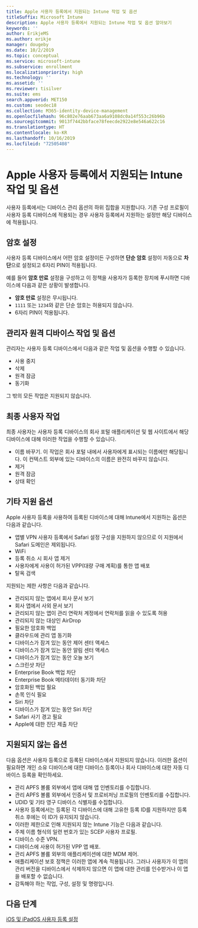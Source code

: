 ```yaml
---
title: Apple 사용자 등록에서 지원되는 Intune 작업 및 옵션
titleSuffix: Microsoft Intune
description: Apple 사용자 등록에서 지원되는 Intune 작업 및 옵션 알아보기
keywords: ''
author: ErikjeMS
ms.author: erikje
manager: dougeby
ms.date: 10/2/2019
ms.topic: conceptual
ms.service: microsoft-intune
ms.subservice: enrollment
ms.localizationpriority: high
ms.technology: ''
ms.assetid: ''
ms.reviewer: tisilver
ms.suite: ems
search.appverid: MET150
ms.custom: seodec18
ms.collection: M365-identity-device-management
ms.openlocfilehash: 96c802e76aab673aa6a9108dc0a14f553c26b96b
ms.sourcegitcommit: 9013f7442bbface78feecde2922e8e546a622c16
ms.translationtype: HT
ms.contentlocale: ko-KR
ms.lasthandoff: 10/16/2019
ms.locfileid: "72505408"
---
```

# <a name="intune-actions-and-options-supported-with-apple-user-enrollment"></a>Apple 사용자 등록에서 지원되는 Intune 작업 및 옵션

사용자 등록에서는 디바이스 관리 옵션의 하위 집합을 지원합니다. 기존 구성 프로필이 사용자 등록 디바이스에 적용되는 경우 사용자 등록에서 지원하는 설정만 해당 디바이스에 적용됩니다.

## <a name="password-settings"></a>암호 설정

사용자 등록 디바이스에서 어떤 암호 설정이든 구성하면 **단순 암호** 설정이 자동으로 **차단**으로 설정되고 6자리 PIN이 적용됩니다.

예를 들어 **암호 만료** 설정을 구성하고 이 정책을 사용자가 등록한 장치에 푸시하면 디바이스에 다음과 같은 상황이 발생합니다.
- **암호 만료** 설정은 무시됩니다.
- `1111` 또는 `1234`와 같은 단순 암호는 허용되지 않습니다.
- 6자리 PIN이 적용됩니다.

## <a name="administrator-remote-device-actions-and-options"></a>관리자 원격 디바이스 작업 및 옵션
관리자는 사용자 등록 디바이스에서 다음과 같은 작업 및 옵션을 수행할 수 있습니다.
- 사용 중지
- 삭제
- 원격 잠금
- 동기화

그 밖의 모든 작업은 지원되지 않습니다.

## <a name="end-user-actions"></a>최종 사용자 작업
최종 사용자는 사용자 등록 디바이스의 회사 포털 애플리케이션 및 웹 사이트에서 해당 디바이스에 대해 이러한 작업을 수행할 수 있습니다.
- 이름 바꾸기. 이 작업은 회사 포털 내에서 사용자에게 표시되는 이름에만 해당됩니다. 이 컨텍스트 외부에 있는 디바이스의 이름은 완전히 바꾸지 않습니다.
- 제거
- 원격 잠금
- 상태 확인

## <a name="other-supported-options"></a>기타 지원 옵션

Apple 사용자 등록을 사용하여 등록된 디바이스에 대해 Intune에서 지원하는 옵션은 다음과 같습니다.
- 앱별 VPN 사용자 등록에서 Safari 설정 구성을 지원하지 않으므로 이 지원에서 Safari 도메인은 제외됩니다.
- WiFi 
- 등록 취소 시 회사 앱 제거
- 사용자에게 사용이 허가된 VPP(대량 구매 계획)를 통한 앱 배포
- 탈옥 검색

지원되는 제한 사항은 다음과 같습니다.
- 관리되지 않는 앱에서 회사 문서 보기
- 회사 앱에서 사외 문서 보기
- 관리되지 않는 앱이 관리 연락처 계정에서 연락처를 읽을 수 있도록 허용
- 관리되지 않는 대상인 AirDrop
- 필요한 암호화 백업
- 클라우드에 관리 앱 동기화
- 디바이스가 잠겨 있는 동안 제어 센터 액세스
- 디바이스가 잠겨 있는 동안 알림 센터 액세스
- 디바이스가 잠겨 있는 동안 오늘 보기
- 스크린샷 차단
- Enterprise Book 백업 차단
- Enterprise Book 메타데이터 동기화 차단
- 암호화된 백업 필요
- 손목 인식 필요
- Siri 차단
- 디바이스가 잠겨 있는 동안 Siri 차단
- Safari 사기 경고 필요
- Apple에 대한 진단 제출 차단


## <a name="options-not-supported"></a>지원되지 않는 옵션
다음 옵션은 사용자 등록으로 등록된 디바이스에서 지원되지 않습니다. 이러한 옵션이 필요하면 개인 소유 디바이스에 대한 디바이스 등록이나 회사 디바이스에 대한 자동 디바이스 등록을 확인하세요.
- 관리 APFS 볼륨 외부에서 앱에 대해 앱 인벤토리를 수집합니다.
- 관리 APFS 볼륨 외부에서 인증서 및 프로비저닝 프로필의 인벤토리를 수집합니다.
- UDID 및 기타 영구 디바이스 식별자를 수집합니다.
- 사용자 등록에서는 등록된 각 디바이스에 대해 고유한 등록 ID를 지원하지만 등록 취소 후에는 이 ID가 유지되지 않습니다.
- 이러한 제한으로 인해 지원되지 않는 Intune 기능은 다음과 같습니다.
- 주체 이름 형식의 일련 번호가 있는 SCEP 사용자 프로필.
- 디바이스 수준 VPN.
- 디바이스에 사용이 허가된 VPP 앱 배포.
- 관리 APFS 볼륨 외부의 애플리케이션에 대한 MDM 제어.
- 애플리케이션 보호 정책은 이러한 앱에 계속 적용됩니다. 그러나 사용자가 이 앱의 관리 버전을 디바이스에서 삭제하지 않으면 이 앱에 대한 관리를 인수받거나 이 앱을 배포할 수 없습니다.
- 감독해야 하는 작업, 구성, 설정 및 명령입니다. 

## <a name="next-steps"></a>다음 단계

[iOS 및 iPadOS 사용자 등록 설정](ios-user-enrollment.md)